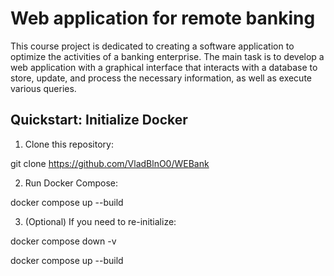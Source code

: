 # Web application for remote banking

This course project is dedicated to creating a software application to optimize the activities of a banking enterprise.
The main task is to develop a web application with a graphical interface that interacts with a database to store, update, and process the 
necessary information, as well as execute various queries.

## Quickstart: Initialize Docker

1. Clone this repository:

git clone https://github.com/VladBlnO0/WEBank

2. Run Docker Compose:

docker compose up --build

3. (Optional) If you need to re-initialize:

docker compose down -v

docker compose up --build

